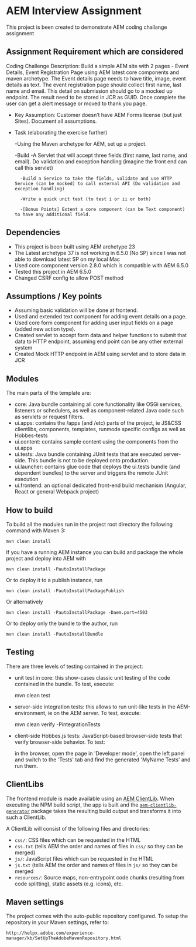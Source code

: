 # AEM Interview Assignment

This project is been created to demonstrate AEM coding challange assignment 

## Assignment Requirement which are considered  
Coding Challenge Description: Build a simple AEM site with 2 pages - Event Details, Event Registration Page using AEM latest core components and maven archetype.
The Event details page needs to have title, image, event details as text.
The event registration page should collect first name, last name and email.
This detail on submission should go to a mocked up endpoint. 
The result need to be stored in JCR as GUID. Once complete the user can get a alert message or moved to thank you page.

* Key Assumption: Customer doesn’t have AEM Forms license (but just Sites). Document all assumptions.
  
* Task (elaborating the exercise further)
  
     -Using the Maven archetype for AEM, set up a project. 
  
     -Build
        -A Servlet that will accept three fields (first name, last name, and email). Do validation and exception handling (imagine the front end can call this servlet)
  
        -Build a Service to take the fields, validate and use HTTP Service (can be mocked) to call external API (Do validation and exception handling)
  
        -Write a quick unit test (to test i or ii or both)
  
        -[Bonus Points] Extent a core component (can be Text component) to have any additional field.

## Dependencies
* This project is been built using AEM archetype 23 
* The Latest archetype 37 is not working in 6.5.0 (No SP) since I was not able to download latest SP on my local Mac
* Used core component version 2.8.0 which is compatible with AEM 6.5.0
* Tested this project in AEM 6.5.0
* Changed CSRF config to allow POST method  
   

## Assumptions / Key points
* Assuming basic validation will be done at frontend.
* Used and extended text component for adding event details on a page.
* Used core form component for adding user input fields on a page (added new action type).
* Created servlet to accept form data and helper functions to submit that data to HTTP endpoint, assuming end point can be any other external system
* Created Mock HTTP endpoint in AEM using servlet and to store data in JCR 


## Modules

The main parts of the template are:

* core: Java bundle containing all core functionality like OSGi services, listeners or schedulers, as well as component-related Java code such as servlets or request filters.
* ui.apps: contains the /apps (and /etc) parts of the project, ie JS&CSS clientlibs, components, templates, runmode specific configs as well as Hobbes-tests
* ui.content: contains sample content using the components from the ui.apps
* ui.tests: Java bundle containing JUnit tests that are executed server-side. This bundle is not to be deployed onto production.
* ui.launcher: contains glue code that deploys the ui.tests bundle (and dependent bundles) to the server and triggers the remote JUnit execution
* ui.frontend: an optional dedicated front-end build mechanism (Angular, React or general Webpack project)

## How to build

To build all the modules run in the project root directory the following command with Maven 3:

    mvn clean install

If you have a running AEM instance you can build and package the whole project and deploy into AEM with

    mvn clean install -PautoInstallPackage

Or to deploy it to a publish instance, run

    mvn clean install -PautoInstallPackagePublish

Or alternatively

    mvn clean install -PautoInstallPackage -Daem.port=4503

Or to deploy only the bundle to the author, run

    mvn clean install -PautoInstallBundle

## Testing

There are three levels of testing contained in the project:

* unit test in core: this show-cases classic unit testing of the code contained in the bundle. To test, execute:

    mvn clean test

* server-side integration tests: this allows to run unit-like tests in the AEM-environment, ie on the AEM server. To test, execute:

    mvn clean verify -PintegrationTests

* client-side Hobbes.js tests: JavaScript-based browser-side tests that verify browser-side behavior. To test:

    in the browser, open the page in 'Developer mode', open the left panel and switch to the 'Tests' tab and find the generated 'MyName Tests' and run them.

## ClientLibs

The frontend module is made available using an [AEM ClientLib](https://helpx.adobe.com/experience-manager/6-5/sites/developing/using/clientlibs.html). When executing the NPM build script, the app is built and the [`aem-clientlib-generator`](https://github.com/wcm-io-frontend/aem-clientlib-generator) package takes the resulting build output and transforms it into such a ClientLib.

A ClientLib will consist of the following files and directories:

- `css/`: CSS files which can be requested in the HTML
- `css.txt` (tells AEM the order and names of files in `css/` so they can be merged)
- `js/`: JavaScript files which can be requested in the HTML
- `js.txt` (tells AEM the order and names of files in `js/` so they can be merged
- `resources/`: Source maps, non-entrypoint code chunks (resulting from code splitting), static assets (e.g. icons), etc.

## Maven settings

The project comes with the auto-public repository configured. To setup the repository in your Maven settings, refer to:

    http://helpx.adobe.com/experience-manager/kb/SetUpTheAdobeMavenRepository.html

